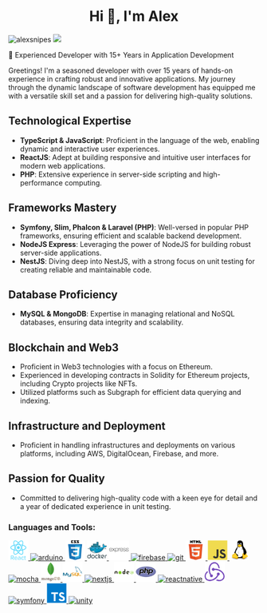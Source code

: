 <h1 align="center">Hi 👋, I'm Alex</h1>

<p><img  src="https://github-readme-streak-stats.herokuapp.com/?user=alexsnipes&" alt="alexsnipes" />&nbsp;<img src="https://github-readme-stats.vercel.app/api/top-langs/?username=AlexSnipes&layout=compact&langs_count=5"/></p>
<p>
🚀 Experienced Developer with 15+ Years in Application Development

Greetings! I'm a seasoned developer with over 15 years of hands-on experience in crafting robust and innovative applications. My journey through the dynamic landscape of software development has equipped me with a versatile skill set and a passion for delivering high-quality solutions.

<h2>Technological Expertise</h2>

<ul>
  <li><strong>TypeScript & JavaScript</strong>: Proficient in the language of the web, enabling dynamic and interactive user experiences.</li>
  <li><strong>ReactJS</strong>: Adept at building responsive and intuitive user interfaces for modern web applications.</li>
  <li><strong>PHP</strong>: Extensive experience in server-side scripting and high-performance computing.</li>
</ul>
<h2>Frameworks Mastery</h2>
<ul>
  <li><strong>Symfony, Slim, Phalcon & Laravel (PHP)</strong>: Well-versed in popular PHP frameworks, ensuring efficient and scalable backend development.</li>
  <li><strong>NodeJS Express</strong>: Leveraging the power of NodeJS for building robust server-side applications.</li>
  <li><strong>NestJS</strong>: Diving deep into NestJS, with a strong focus on unit testing for creating reliable and maintainable code.</li>
</ul>
 <h2>Database Proficiency</h2>
<ul>
<li><strong>MySQL & MongoDB</strong>: Expertise in managing relational and NoSQL databases, ensuring data integrity and scalability.</li>
  </ul>
 <h2>Blockchain and Web3</h2>

<ul>
  <li>Proficient in Web3 technologies with a focus on Ethereum.</li>
<li>Experienced in developing contracts in Solidity for Ethereum projects, including Crypto projects like NFTs.</li>
<li>Utilized platforms such as Subgraph for efficient data querying and indexing.</li>
</ul>
<h2>Infrastructure and Deployment</h2>

<ul>
<li>Proficient in handling infrastructures and deployments on various platforms, including AWS, DigitalOcean, Firebase, and more.</li>
  </ul>
<h2>Passion for Quality</h2>
<ul>
<li>Committed to delivering high-quality code with a keen eye for detail and a year of dedicated experience in unit testing.</li>
  </ul>
  
</p>
<h3 align="left">Languages and Tools:</h3>
<p align="left"> <a href="https://reactjs.org/" target="_blank" rel="noreferrer"> <img src="https://raw.githubusercontent.com/devicons/devicon/master/icons/react/react-original-wordmark.svg" alt="react" width="40" height="40"/> </a> <a href="https://www.arduino.cc/" target="_blank" rel="noreferrer"> <img src="https://cdn.worldvectorlogo.com/logos/arduino-1.svg" alt="arduino" width="40" height="40"/> </a> <a href="https://www.w3schools.com/css/" target="_blank" rel="noreferrer"> <img src="https://raw.githubusercontent.com/devicons/devicon/master/icons/css3/css3-original-wordmark.svg" alt="css3" width="40" height="40"/> </a> <a href="https://www.docker.com/" target="_blank" rel="noreferrer"> <img src="https://raw.githubusercontent.com/devicons/devicon/master/icons/docker/docker-original-wordmark.svg" alt="docker" width="40" height="40"/> </a> <a href="https://expressjs.com" target="_blank" rel="noreferrer"> <img src="https://raw.githubusercontent.com/devicons/devicon/master/icons/express/express-original-wordmark.svg" alt="express" width="40" height="40"/> </a> <a href="https://firebase.google.com/" target="_blank" rel="noreferrer"> <img src="https://www.vectorlogo.zone/logos/firebase/firebase-icon.svg" alt="firebase" width="40" height="40"/> </a> <a href="https://git-scm.com/" target="_blank" rel="noreferrer"> <img src="https://www.vectorlogo.zone/logos/git-scm/git-scm-icon.svg" alt="git" width="40" height="40"/> </a> <a href="https://www.w3.org/html/" target="_blank" rel="noreferrer"> <img src="https://raw.githubusercontent.com/devicons/devicon/master/icons/html5/html5-original-wordmark.svg" alt="html5" width="40" height="40"/> </a> <a href="https://developer.mozilla.org/en-US/docs/Web/JavaScript" target="_blank" rel="noreferrer"> <img src="https://raw.githubusercontent.com/devicons/devicon/master/icons/javascript/javascript-original.svg" alt="javascript" width="40" height="40"/> </a> <a href="https://www.linux.org/" target="_blank" rel="noreferrer"> <img src="https://raw.githubusercontent.com/devicons/devicon/master/icons/linux/linux-original.svg" alt="linux" width="40" height="40"/> </a> <a href="https://mochajs.org" target="_blank" rel="noreferrer"> <img src="https://www.vectorlogo.zone/logos/mochajs/mochajs-icon.svg" alt="mocha" width="40" height="40"/> </a> <a href="https://www.mongodb.com/" target="_blank" rel="noreferrer"> <img src="https://raw.githubusercontent.com/devicons/devicon/master/icons/mongodb/mongodb-original-wordmark.svg" alt="mongodb" width="40" height="40"/> </a> <a href="https://www.mysql.com/" target="_blank" rel="noreferrer"> <img src="https://raw.githubusercontent.com/devicons/devicon/master/icons/mysql/mysql-original-wordmark.svg" alt="mysql" width="40" height="40"/> </a> <a href="https://nextjs.org/" target="_blank" rel="noreferrer"> <img src="https://cdn.worldvectorlogo.com/logos/nextjs-2.svg" alt="nextjs" width="40" height="40"/> </a> <a href="https://nodejs.org" target="_blank" rel="noreferrer"> <img src="https://raw.githubusercontent.com/devicons/devicon/master/icons/nodejs/nodejs-original-wordmark.svg" alt="nodejs" width="40" height="40"/> </a> <a href="https://www.php.net" target="_blank" rel="noreferrer"> <img src="https://raw.githubusercontent.com/devicons/devicon/master/icons/php/php-original.svg" alt="php" width="40" height="40"/> </a>  <a href="https://reactnative.dev/" target="_blank" rel="noreferrer"> <img src="https://reactnative.dev/img/header_logo.svg" alt="reactnative" width="40" height="40"/> </a> <a href="https://redux.js.org" target="_blank" rel="noreferrer"> <img src="https://raw.githubusercontent.com/devicons/devicon/master/icons/redux/redux-original.svg" alt="redux" width="40" height="40"/> </a> <a href="https://symfony.com" target="_blank" rel="noreferrer"> <img src="https://symfony.com/logos/symfony_black_03.svg" alt="symfony" width="40" height="40"/> </a> <a href="https://www.typescriptlang.org/" target="_blank" rel="noreferrer"> <img src="https://raw.githubusercontent.com/devicons/devicon/master/icons/typescript/typescript-original.svg" alt="typescript" width="40" height="40"/> </a> <a href="https://unity.com/" target="_blank" rel="noreferrer"> <img src="https://www.vectorlogo.zone/logos/unity3d/unity3d-icon.svg" alt="unity" width="40" height="40"/> </a> </p>


